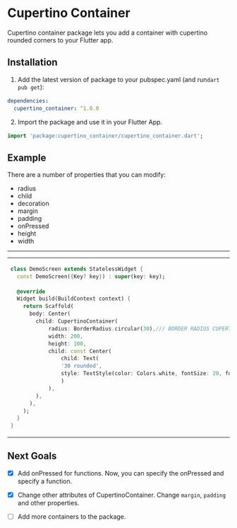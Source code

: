 
# Cupertino Container

Cupertino container package lets you add a container with cupertino rounded corners to your Flutter app.

## Installation 

1. Add the latest version of package to your pubspec.yaml (and run`dart pub get`):
```yaml
dependencies:
  cupertino_container: ^1.0.0
```
2. Import the package and use it in your Flutter App.
```dart
import 'package:cupertino_container/cupertino_container.dart';
```

## Example
There are a number of properties that you can modify:

 - radius 
 - child 
 - decoration 
 - margin 
 - padding 
 - onPressed 
 - height
 - width               

<hr>

<table>
<tr>
<td>

```dart
class DemoScreen extends StatelessWidget {  
  const DemoScreen({Key? key}) : super(key: key);  
  
  @override  
  Widget build(BuildContext context) {  
    return Scaffold(  
      body: Center(  
        child: CupertinoContainer(
            radius: BorderRadius.circular(30),/// BORDER RADIUS CUPERTINO
            width: 200,
            height: 100,
            child: const Center(
                child: Text(
                '30 rounded', 
                style: TextStyle(color: Colors.white, fontSize: 20, fontWeight: FontWeight.bold),
                )
            ),
        ),
      ),  
    );  
  }  
}
```

</td>
<td>
<img  src="https://github.com/darik04/cupertino_container/blob/main/screenshots/screen_1.png?raw=true" alt="Demo">
</td>
</tr>
</table>

## Next Goals

 - [x] Add onPressed for functions.
 Now, you can specify the onPressed and specify a function.
 
 - [x] Change other attributes of CupertinoContainer.
 Change `margin`, `padding` and other properties.
 
 - [ ] Add more containers to the package.